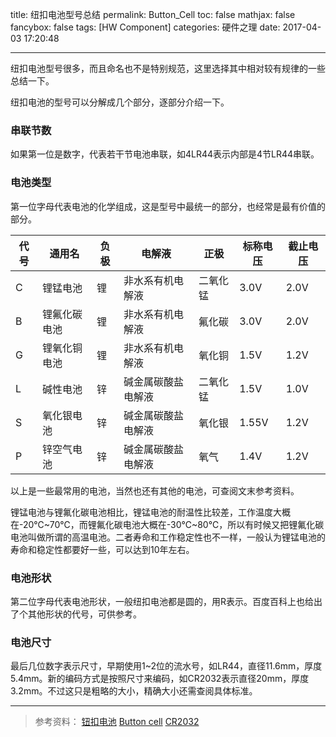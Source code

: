 title: 纽扣电池型号总结
permalink: Button_Cell
toc: false
mathjax: false
fancybox: false
tags: [HW Component]
categories: 硬件之理
date: 2017-04-03 17:20:48

---

纽扣电池型号很多，而且命名也不是特别规范，这里选择其中相对较有规律的一些总结一下。

<!--more-->

纽扣电池的型号可以分解成几个部分，逐部分介绍一下。

### 串联节数

如果第一位是数字，代表若干节电池串联，如4LR44表示内部是4节LR44串联。

### 电池类型

第一位字母代表电池的化学组成，这是型号中最统一的部分，也经常是最有价值的部分。

|代号|通用名|负极|电解液|正极|标称电压|截止电压|
|----|-----|---|-----|---|-------|-------|
|C|锂锰电池|锂|非水系有机电解液|二氧化锰|3.0V|2.0V|
|B|锂氟化碳电池|锂|非水系有机电解液|氟化碳|3.0V|2.0V|
|G|锂氧化铜电池|锂|非水系有机电解液|氧化铜|1.5V|1.2V|
|L|碱性电池|锌|碱金属碳酸盐电解液|二氧化锰|1.5V|1.0V|
|S|氧化银电池|锌|碱金属碳酸盐电解液|氧化银|1.55V|1.2V|
|P|锌空气电池|锌|碱金属碳酸盐电解液|氧气|1.4V|1.2V|

以上是一些最常用的电池，当然也还有其他的电池，可查阅文末参考资料。

锂锰电池与锂氟化碳电池相比，锂锰电池的耐温性比较差，工作温度大概在-20℃~70℃，而锂氟化碳电池大概在-30℃~80℃，所以有时候又把锂氟化碳电池叫做所谓的高温电池。二者寿命和工作稳定性也不一样，一般认为锂锰电池的寿命和稳定性都要好一些，可以达到10年左右。

### 电池形状

第二位字母代表电池形状，一般纽扣电池都是圆的，用R表示。百度百科上也给出了个其他形状的代号，可供参考。

### 电池尺寸

最后几位数字表示尺寸，早期使用1~2位的流水号，如LR44，直径11.6mm，厚度5.4mm。新的编码方式是按照尺寸来编码，如CR2032表示直径20mm，厚度3.2mm。不过这只是粗略的大小，精确大小还需查阅具体标准。

----------

> 参考资料：
> [钮扣电池](https://zh.wikipedia.org/wiki/%E9%88%95%E6%89%A3%E9%9B%BB%E6%B1%A0)
> [Button cell](https://en.wikipedia.org/wiki/Button_cell)
> [CR2032](http://baike.baidu.com/item/CR2032)